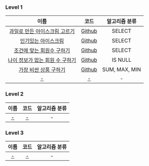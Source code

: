 
### Level 1
|                                           이름                                           |                                                      코드                                                       |    알고리즘 분류    |
|:--------------------------------------------------------------------------------------:|:-------------------------------------------------------------------------------------------------------------:|:-------------:|
|  [과일로 만든 아이스크림 고르기](https://school.programmers.co.kr/learn/courses/30/lessons/133025)  | [Github](https://github.com/leeyungi/Problem_Solving/blob/main/SQL/Programmers/Level_1/SQL_과일로만든아이스크림고르기.sql) |    SELECT     |
|     [인기있는 아이스크림](https://school.programmers.co.kr/learn/courses/30/lessons/133024)     |   [Github](https://github.com/leeyungi/Problem_Solving/blob/main/SQL/Programmers/Level_1/SQL_인기있는아이스크림.sql)   |    SELECT     |
|   [조건에 맞는 회원수 구하기](https://school.programmers.co.kr/learn/courses/30/lessons/131535)   |  [Github](https://github.com/leeyungi/Problem_Solving/blob/main/SQL/Programmers/Level_1/SQL_조건에맞는회원수구하기.sql)  |    SELECT     |
| [나이 정보가 없는 회원 수 구하기](https://school.programmers.co.kr/learn/courses/30/lessons/131528) | [Github](https://github.com/leeyungi/Problem_Solving/blob/main/SQL/Programmers/Level_1/SQL_나이정보가없는회원수구하기.sql) |    IS NULL    |
|    [가장 비싼 상품 구하기](https://school.programmers.co.kr/learn/courses/30/lessons/131697)    |   [Github](https://github.com/leeyungi/Problem_Solving/blob/main/SQL/Programmers/Level_1/SQL_가장비싼상품구하기.sql)   | SUM, MAX, MIN |
|                                         [-]()                                          |                                                     [-]()                                                     |       -       |

### Level 2
|  이름   |   코드   | 알고리즘 분류 |
|:-----:|:------:|:-------:|
| [-]() | [-]()  |    -    |

### Level 3
|  이름   |   코드   | 알고리즘 분류 |
|:-----:|:------:|:-------:|
| [-]() | [-]()  |    -    |